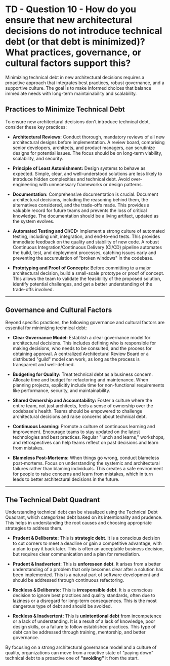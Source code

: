 # TD - Question 10 - How do you ensure that new architectural decisions do not introduce technical debt (or that debt is minimized)? What practices, governance, or cultural factors support this?

Minimizing technical debt in new architectural decisions requires a proactive approach that integrates best practices, robust governance, and a supportive culture. The goal is to make informed choices that balance immediate needs with long-term maintainability and scalability.

## Practices to Minimize Technical Debt

To ensure new architectural decisions don't introduce technical debt, consider these key practices:

* **Architectural Reviews:** Conduct thorough, mandatory reviews of all new architectural designs before implementation. A review board, comprising senior developers, architects, and product managers, can scrutinize designs for potential issues. The focus should be on long-term viability, scalability, and security.

* **Principle of Least Astonishment:** Design systems to behave as expected. Simple, clear, and well-understood solutions are less likely to introduce hidden complexities and technical debt. Avoid over-engineering with unnecessary frameworks or design patterns.

* **Documentation:** Comprehensive documentation is crucial. Document architectural decisions, including the reasoning behind them, the alternatives considered, and the trade-offs made. This provides a valuable record for future teams and prevents the loss of critical knowledge. The documentation should be a living artifact, updated as the system evolves. 

* **Automated Testing and CI/CD:** Implement a strong culture of automated testing, including unit, integration, and end-to-end tests. This provides immediate feedback on the quality and stability of new code. A robust Continuous Integration/Continuous Delivery (CI/CD) pipeline automates the build, test, and deployment processes, catching issues early and preventing the accumulation of "broken windows" in the codebase.

* **Prototyping and Proof of Concepts:** Before committing to a major architectural decision, build a small-scale prototype or proof of concept. This allows the team to validate the feasibility of the proposed solution, identify potential challenges, and get a better understanding of the trade-offs involved.

***

## Governance and Cultural Factors

Beyond specific practices, the following governance and cultural factors are essential for minimizing technical debt:

* **Clear Governance Model:** Establish a clear governance model for architectural decisions. This includes defining who is responsible for making decisions, who needs to be consulted, and the process for obtaining approval. A centralized Architectural Review Board or a distributed "guild" model can work, as long as the process is transparent and well-defined.

* **Budgeting for Quality:** Treat technical debt as a business concern. Allocate time and budget for refactoring and maintenance. When planning projects, explicitly include time for non-functional requirements like performance, security, and maintainability.

* **Shared Ownership and Accountability:** Foster a culture where the entire team, not just architects, feels a sense of ownership over the codebase's health. Teams should be empowered to challenge architectural decisions and raise concerns about technical debt.

* **Continuous Learning:** Promote a culture of continuous learning and improvement. Encourage teams to stay updated on the latest technologies and best practices. Regular "lunch and learns," workshops, and retrospectives can help teams reflect on past decisions and learn from mistakes.

* **Blameless Post-Mortems:** When things go wrong, conduct blameless post-mortems. Focus on understanding the systemic and architectural failures rather than blaming individuals. This creates a safe environment for people to raise concerns and learn from mistakes, which in turn leads to better architectural decisions in the future.

***

## The Technical Debt Quadrant

Understanding technical debt can be visualized using the Technical Debt Quadrant, which categorizes debt based on its intentionality and prudence. This helps in understanding the root causes and choosing appropriate strategies to address them. 

* **Prudent & Deliberate:** This is **strategic debt**. It is a conscious decision to cut corners to meet a deadline or gain a competitive advantage, with a plan to pay it back later. This is often an acceptable business decision, but requires clear communication and a plan for remediation.

* **Prudent & Inadvertent:** This is **unforeseen debt**. It arises from a better understanding of a problem that only becomes clear after a solution has been implemented. This is a natural part of software development and should be addressed through continuous refactoring.

* **Reckless & Deliberate:** This is **irresponsible debt**. It is a conscious decision to ignore best practices and quality standards, often due to laziness or a disregard for long-term consequences. This is the most dangerous type of debt and should be avoided.

* **Reckless & Inadvertent:** This is **unintentional debt** from incompetence or a lack of understanding. It is a result of a lack of knowledge, poor design skills, or a failure to follow established practices. This type of debt can be addressed through training, mentorship, and better governance.

By focusing on a strong architectural governance model and a culture of quality, organizations can move from a reactive state of "paying down" technical debt to a proactive one of **"avoiding"** it from the start.